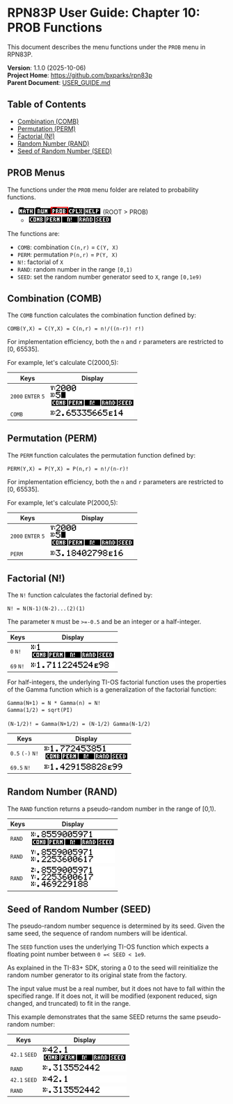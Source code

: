 # RPN83P User Guide: Chapter 10: PROB Functions

This document describes the menu functions under the `PROB` menu in RPN83P.

**Version**: 1.1.0 (2025-10-06)\
**Project Home**: https://github.com/bxparks/rpn83p \
**Parent Document**: [USER_GUIDE.md](USER_GUIDE.md)

## Table of Contents

- [Combination (COMB)](#combination-comb)
- [Permutation (PERM)](#permutation-perm)
- [Factorial (N!)](#factorial-n-)
- [Random Number (RAND)](#random-number-rand)
- [Seed of Random Number (SEED)](#seed-of-random-number-seed)

## PROB Menus

The functions under the `PROB` menu folder are related to probability functions.

- ![ROOT > PROB](images/menu/root-prob.png) (ROOT > PROB)
    - ![ROOT > PROB > Row1](images/menu/root-prob-1.png)

The functions are:

- `COMB`: combination `C(n,r)` = `C(Y, X)`
- `PERM`: permutation `P(n,r)` = `P(Y, X)`
- `N!`: factorial of `X`
- `RAND`: random number in the range `[0,1)`
- `SEED`: set the random number generator seed to `X`, range `[0,1e9)`

## Combination (COMB)

The `COMB` function calculates the combination function defined by:

```
COMB(Y,X) = C(Y,X) = C(n,r) = n!/((n-r)! r!)
```

For implementation efficiency, both the `n` and `r` parameters are restricted to
[0, 65535].

For example, let's calculate C(2000,5):

| **Keys**              | **Display** |
| ----------------      | --------------------- |
| `2000` `ENTER` `5`    | ![](images/prob/comb-1.png) |
| `COMB`                | ![](images/prob/comb-2.png) |

## Permutation (PERM)

The `PERM` function calculates the permutation function defined by:

```
PERM(Y,X) = P(Y,X) = P(n,r) = n!/(n-r)!
```

For implementation efficiency, both the `n` and `r` parameters are restricted to
[0, 65535].

For example, let's calculate P(2000,5):

| **Keys**              | **Display** |
| ----------------      | --------------------- |
| `2000` `ENTER` `5`    | ![](images/prob/perm-1.png) |
| `PERM`                | ![](images/prob/perm-2.png) |

## Factorial (N!)

The `N!` function calculates the factorial defined by:

```
N! = N(N-1)(N-2)...(2)(1)
```

The parameter `N` must be `>=-0.5` and be an integer or a half-integer.

| **Keys**              | **Display** |
| ----------------      | --------------------- |
| `0` `N!`              | ![](images/prob/fact-int-1.png) |
| `69` `N!`             | ![](images/prob/fact-int-2.png) |

For half-integers, the underlying TI-OS factorial function uses the properties
of the Gamma function which is a generalization of the factorial function:

```
Gamma(N+1) = N * Gamma(n) = N!
Gamma(1/2) = sqrt(PI)

(N-1/2)! = Gamma(N+1/2) = (N-1/2) Gamma(N-1/2)
```

| **Keys**              | **Display** |
| ----------------      | --------------------- |
| `0.5` `(-)` `N!`      | ![](images/prob/fact-halfint-1.png) |
| `69.5` `N!`           | ![](images/prob/fact-halfint-2.png) |

## Random Number (RAND)

The `RAND` function returns a pseudo-random number in the range of [0,1).

| **Keys**              | **Display** |
| ----------------      | --------------------- |
| `RAND`                | ![](images/prob/rand-1.png) |
| `RAND`                | ![](images/prob/rand-2.png) |
| `RAND`                | ![](images/prob/rand-3.png) |

## Seed of Random Number (SEED)

The pseudo-random number sequence is determined by its seed. Given the same
seed, the sequence of random numbers will be identical.

The `SEED` function uses the underlying TI-OS function which expects a floating
point number between `0 =< SEED < 1e9`.

As explained in the TI-83+ SDK, storing a 0 to the seed will reinitialize the
random number generator to its original state from the factory.

The input value must be a real number, but it does not have to fall within the
specified range. If it does not, it will be modified (exponent reduced, sign
changed, and truncated) to fit in the range.

This example demonstrates that the same SEED returns the same pseudo-random
number:

| **Keys**              | **Display** |
| ----------------      | --------------------- |
| `42.1` `SEED`         | ![](images/prob/seed-1.png) |
| `RAND`                | ![](images/prob/seed-2.png) |
| `42.1` `SEED`         | ![](images/prob/seed-3.png) |
| `RAND`                | ![](images/prob/seed-4.png) |
